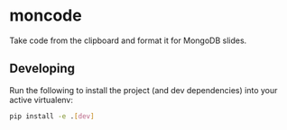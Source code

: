 # moncode

Take code from the clipboard and format it for MongoDB slides.

## Developing

Run the following to install the project (and dev dependencies) into your active virtualenv:

```bash
pip install -e .[dev]
```
